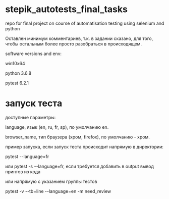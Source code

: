 # stepik_autotests_final_tasks
 repo for final project on course of automatisation testing using selenium and python
 
Оставлен минимум комментариев, т.к. в задании сказано, для того, чтобы остальным более просто разобраться в происходящем.
 
software versions and env:

win10x64

python 3.6.8

pytest 6.2.1


# запуск теста
доступные параметры:

language, язык (en, ru, fr, sp), по умолчанию en.

browser_name, тип браузера (хром, firefox), по умолчанию - хром.


пример запуска, если запуск теста происходит напрямую в директории:

pytest --language=fr


или pytest -s --language=fr, если требуется добавить в output вывод принтов из кода


или напрямую с указанием группы тестов

pytest -v --tb=line --language=en -m need_review
